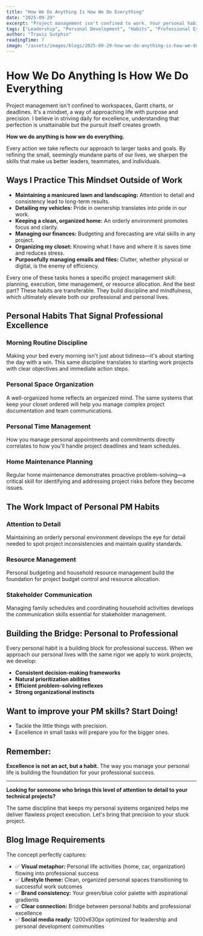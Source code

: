 ```yaml
---
title: "How We Do Anything Is How We Do Everything"
date: "2025-09-29"
excerpt: "Project management isn't confined to work. Your personal habits build the foundation for professional excellence. Here's how small disciplines create big results."
tags: ["Leadership", "Personal Development", "Habits", "Professional Excellence"]
author: "Travis Sutphin"
readingTime: 7
image: "/assets/images/blogs/2025-09-29-how-we-do-anything-is-how-we-do-everything.png"
---
```


# How We Do Anything Is How We Do Everything

Project management isn't confined to workspaces, Gantt charts, or deadlines. It's a mindset, a way of approaching life with purpose and precision. I believe in striving daily for excellence, understanding that perfection is unattainable but the pursuit itself creates growth.

**How we do anything is how we do everything.**

Every action we take reflects our approach to larger tasks and goals. By refining the small, seemingly mundane parts of our lives, we sharpen the skills that make us better leaders, teammates, and individuals.

## Ways I Practice This Mindset Outside of Work

- **Maintaining a manicured lawn and landscaping:** Attention to detail and consistency lead to long-term results.
- **Detailing my vehicles:** Pride in ownership translates into pride in our work.
- **Keeping a clean, organized home:** An orderly environment promotes focus and clarity.
- **Managing our finances:** Budgeting and forecasting are vital skills in any project.
- **Organizing my closet:** Knowing what I have and where it is saves time and reduces stress.
- **Purposefully managing emails and files:** Clutter, whether physical or digital, is the enemy of efficiency.

Every one of these tasks hones a specific project management skill: planning, execution, time management, or resource allocation. And the best part? These habits are transferable. They build discipline and mindfulness, which ultimately elevate both our professional and personal lives.

## Personal Habits That Signal Professional Excellence

### Morning Routine Discipline
Making your bed every morning isn't just about tidiness—it's about starting the day with a win. This same discipline translates to starting work projects with clear objectives and immediate action steps.

### Personal Space Organization
A well-organized home reflects an organized mind. The same systems that keep your closet ordered will help you manage complex project documentation and team communications.

### Personal Time Management
How you manage personal appointments and commitments directly correlates to how you'll handle project deadlines and team schedules.

### Home Maintenance Planning
Regular home maintenance demonstrates proactive problem-solving—a critical skill for identifying and addressing project risks before they become issues.

## The Work Impact of Personal PM Habits

### Attention to Detail
Maintaining an orderly personal environment develops the eye for detail needed to spot project inconsistencies and maintain quality standards.

### Resource Management
Personal budgeting and household resource management build the foundation for project budget control and resource allocation.

### Stakeholder Communication
Managing family schedules and coordinating household activities develops the communication skills essential for stakeholder management.

## Building the Bridge: Personal to Professional

Every personal habit is a building block for professional success. When we approach our personal lives with the same rigor we apply to work projects, we develop:

- **Consistent decision-making frameworks**
- **Natural prioritization abilities**
- **Efficient problem-solving reflexes**
- **Strong organizational instincts**

## Want to improve your PM skills? Start Doing!

- Tackle the little things with precision.
- Excellence in small tasks will prepare you for the bigger ones.

## Remember:

**Excellence is not an act, but a habit.** The way you manage your personal life is building the foundation for your professional success.

---

**Looking for someone who brings this level of attention to detail to your technical projects?**

The same discipline that keeps my personal systems organized helps me deliver flawless project execution. Let's bring that precision to your stuck project.

## Blog Image Requirements

The concept perfectly captures:

- ✅ **Visual metaphor:** Personal life activities (home, car, organization) flowing into professional success
- ✅ **Lifestyle theme:** Clean, organized personal spaces transitioning to successful work outcomes
- ✅ **Brand consistency:** Your green/blue color palette with aspirational gradients
- ✅ **Clear connection:** Bridge between personal habits and professional excellence
- ✅ **Social media ready:** 1200x630px optimized for leadership and personal development communities